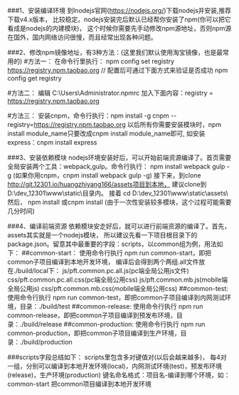 ###1、安装编译环境 到lnodejs官网(https://nodejs.org/)下载nodejs并安装,推荐下载v4.x版本，
比较稳定。nodejs安装完后默认已经帮你安装了npm(你可以把它看成是nodejs的内建模块)，
这个时候你需要先手动修改npm源地址，否则npm源在国外，国内网络访问很慢，而且经常出现各种问题。

###2、修改npm镜像地址，有3种方法：(这里我们默认使用淘宝镜像，也是最常用的)
#方法一：
在命令行里执行： npm config set registry https://registry.npm.taobao.org
// 配置后可通过下面方式来验证是否成功
npm config get registry

#方法二：
编辑 C:\Users\Administrator\.npmrc 加入下面内容：registry = https://registry.npm.taobao.org

#方法三：
安装cnpm，命令行执行：npm install -g cnpm --registry=https://registry.npm.taobao.org
以后所有你需要安装模块时，npm install module_name只要改成cnpm install module_name即可,
如安装express：cnpm install express


###3、安装依赖模块
nodejs环境安装好后，可以开始前端资源编译了。首页需要全局安装两个工具：webpack,gulp。命令行执行：
npm install webpack gulp -g (如果你用cnpm，cnpm install webpack gulp -g)
接下来，到clone http://git.12301.io/huangzhiyang166/assets项目到本地，
建议clone到D:\dev_12301\www\static\目录内。
接着 cd D:\dev_12301\www\static\assets\ 然后，
npm install 或cnpm install (由于一次性安装较多模块，这个过程可能需要几分时间)


###4、编译前端资源
依赖模块安赱好后，就可以进行前端资源的编译了。首先，assets其实就是一个nodejs模块，
所以建议先看一下项目根目录下的package.json。留意其中最重要的字段：scripts，以common组为例，用法如下：
##common-start：
使用命令行执行 npm run common-start，即把common子项目编译到本地开发环境，
编译后会得到两个两组.all文件放在./build/local下：
js/pft.common.pc.all.js(pc端全局公用js文件)
css/pft.common.pc.all.css(pc端全局公用css)
js/pft.common.mb.js(mobile端全局公用js)
css/pft.common.mb.css(mobile端全局公用css)
##common-test:
使用命令行执行 npm run common-test，即把common子项目编译到内网测试环境，目录：./build/test
##common-release:
使用命令行执行 npm run common-release，即把common子项目编译到预发布环境，目录：./build/release
##common-production:
使用命令行执行 npm run common-production，即把common子项目编译到生产环境，目录：./build/production


###scripts字段总结如下：
scripts里包含多对键值对(以后会越来越多)，
每4对一组，分别可以编译到本地开发环境(local)，内网测试环境(test)，预发布环境(release)，生产环境(production)
键名命名格式：项目名-编译到哪个环境，如：common-start 把common项目编译到本地开发环境


